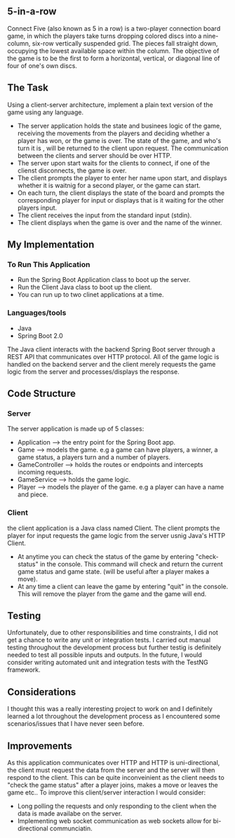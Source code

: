 ## 5-in-a-row

Connect Five (also known as 5 in a row) is a two-player connection board game, in which the players take turns dropping colored discs into a nine-column, six-row vertically suspended grid. 
The pieces fall straight down, occupying the lowest available space within the column. The objective of the game is to be the first to form a horizontal, vertical, or diagonal line of four of one's own discs.

## The Task

Using a client-server architecture, implement a plain text version of the game using any language.

- The server application holds the state and businees logic of the game, receiving the movements from the players and deciding whether a player has won, or the game is over. The state of the game, and who's turn it is , will be returned to the client upon request. The communication between the clients and server should be over HTTP.
- The server upon start waits for the clients to connect, if one of the clienst disconnects, the game is over.
- The client prompts the player to enter her name upon start, and displays whether it is waitnig for a second player, or the game can start.
- On each turn, the client displays the state of the board and prompts the corresponding player for input or displays that is it waiting for the other players input.
- The client receives the input from the standard input (stdin).
- The client displays when the game is over and the name of the winner.

## My Implementation

### To Run This Application

- Run the Spring Boot Application class to boot up the server.
- Run the Client Java class to boot up the client.
- You can run up to two clinet applications at a time.

### Languages/tools

 - Java
 - Spring Boot 2.0
 
 The Java client interacts with the backend Spring Boot server through a REST API that communicates over HTTP protocol.
 All of the game logic is handled on the backend server and the client merely requests the game logic from the server and processes/displays the response. 
 
 ## Code Structure
 
 ### Server
 
 The server application is made up of 5 classes:
 
- Application --> the entry point for the Spring Boot app.
- Game --> models the game. e.g a game can have players, a winner, a game status, a players turn and a number of players.
- GameController --> holds the routes or endpoints and intercepts incoming requests.
- GameService --> holds the game logic.
- Player --> models the player of the game. e.g a player can have a name and piece.

### Client

the client application is a Java class named Client. The client prompts the player for input requests the game logic from the server usnig Java's HTTP Client.

- At anytime you can check the status of the game by entering "check-status" in the console. This command will check and return the current game status and game state. (will be useful after a player makes a move).
- At any time a client can leave the game by entering "quit" in the console. This will remove the player from the game and the game will end.

## Testing

Unfortunately, due to other responsibilities and time constraints, I did not get a chance to write any unit or integration tests.
I carried out manual testing throughout the development process but further testig is definitely needed to test all possible inputs and outputs.
In the future, I would consider writing automated unit and integration tests with the TestNG framework.

## Considerations

I thought this was a really interesting project to work on and I definitely learned a lot throughout the development process as I encountered some scenarios/issues that I have never seen before.

## Improvements

As this application communicates over HTTP and HTTP is uni-directional, the client must request the data from the server and the server will then respond to the client.
This can be quite inconveinient as the client needs to "check the game status" after a player joins, makes a move or leaves the game etc..
To improve this client/server interaction I would consider:

- Long polling the requests and only responding to the client when the data is made availabe on the server.
- Implementing web socket communication as web sockets allow for bi-directional communciatin.
